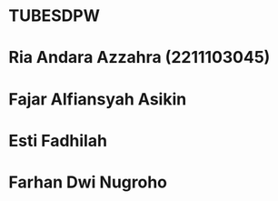 # TUBESDPW

# Ria Andara Azzahra (2211103045)
# Fajar Alfiansyah Asikin
# Esti Fadhilah
# Farhan Dwi Nugroho